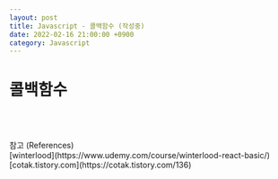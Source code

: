 ```yaml
---
layout: post
title: Javascript - 콜백함수 (작성중)
date: 2022-02-16 21:00:00 +0900
category: Javascript
---
```


콜백함수
===

<br />

<br />
<br />
참고 (References)
<br />
[winterlood](https://www.udemy.com/course/winterlood-react-basic/)
<br />
[cotak.tistory.com](https://cotak.tistory.com/136)

